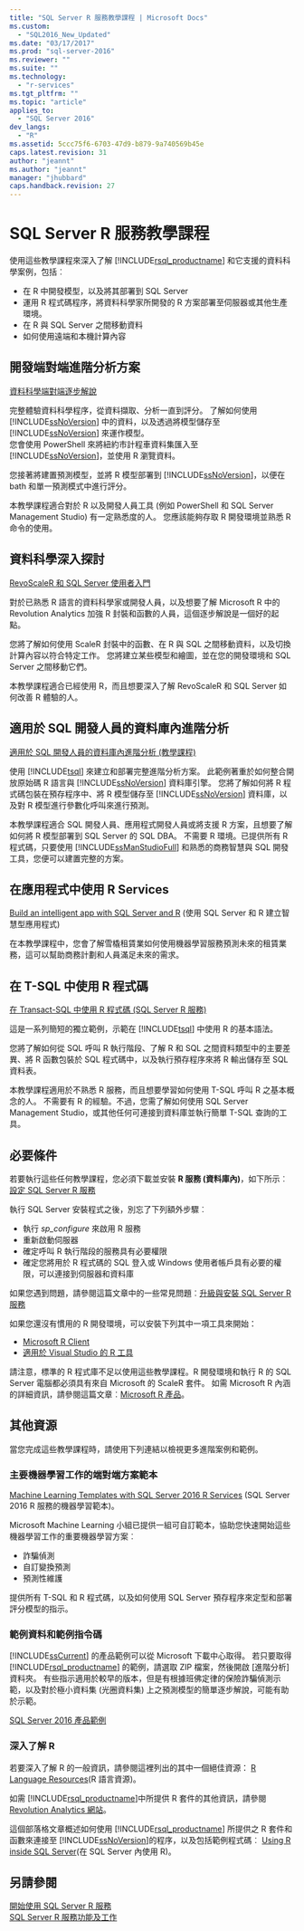 ```yaml
---
title: "SQL Server R 服務教學課程 | Microsoft Docs"
ms.custom: 
  - "SQL2016_New_Updated"
ms.date: "03/17/2017"
ms.prod: "sql-server-2016"
ms.reviewer: ""
ms.suite: ""
ms.technology: 
  - "r-services"
ms.tgt_pltfrm: ""
ms.topic: "article"
applies_to: 
  - "SQL Server 2016"
dev_langs: 
  - "R"
ms.assetid: 5ccc75f6-6703-47d9-b879-9a740569b45e
caps.latest.revision: 31
author: "jeannt"
ms.author: "jeannt"
manager: "jhubbard"
caps.handback.revision: 27
---
```

# SQL Server R 服務教學課程
使用這些教學課程來深入了解 [!INCLUDE[rsql_productname](../../includes/rsql-productname-md.md)] 和它支援的資料科學案例，包括︰

+ 在 R 中開發模型，以及將其部署到 SQL Server
+ 運用 R 程式碼程序，將資料科學家所開發的 R 方案部署至伺服器或其他生產環境。
+ 在 R 與 SQL Server 之間移動資料
+ 如何使用遠端和本機計算內容
  

## <a name="a-namebkmkend-to-endadeveloping-an-end-to-end-advanced-analytics-solution"></a><a name="bkmk_end-to-end"></a>開發端對端進階分析方案  

[資料科學端對端逐步解說](../../advanced-analytics/r-services/data-science-end-to-end-walkthrough.md) 

完整體驗資料科學程序，從資料擷取、分析一直到評分。 了解如何使用 [!INCLUDE[ssNoVersion](../../includes/ssnoversion-md.md)] 中的資料，以及透過將模型儲存至 [!INCLUDE[ssNoVersion](../../includes/ssnoversion-md.md)] 來運作模型。  
您會使用 PowerShell 來將紐約市計程車資料集匯入至 [!INCLUDE[ssNoVersion](../../includes/ssnoversion-md.md)]，並使用 R 瀏覽資料。 

您接著將建置預測模型，並將 R 模型部署到 [!INCLUDE[ssNoVersion](../../includes/ssnoversion-md.md)]，以便在 bath 和單一預測模式中進行評分。 

  
本教學課程適合對於 R 以及開發人員工具 (例如 PowerShell 和 SQL Server Management Studio) 有一定熟悉度的人。 您應該能夠存取 R 開發環境並熟悉 R 命令的使用。 
  
## <a name="a-namebkmkdatascienceadata-science-deep-dive"></a><a name="bkmk_dataScience"></a>資料科學深入探討  

[RevoScaleR 和 SQL Server 使用者入門](http://go.microsoft.com/fwlink/?LinkID=691640&clcid=0x809)  

對於已熟悉 R 語言的資料科學家或開發人員，以及想要了解 Microsoft R 中的 Revolution Analytics 加強 R 封裝和函數的人員，這個逐步解說是一個好的起點。 

您將了解如何使用 ScaleR 封裝中的函數、在 R 與 SQL 之間移動資料，以及切換計算內容以符合特定工作。 您將建立某些模型和繪圖，並在您的開發環境和 SQL Server 之間移動它們。  
  
本教學課程適合已經使用 R，而且想要深入了解 RevoScaleR 和 SQL Server 如何改善 R 體驗的人。

## <a name="in-database-advanced-analytics-for-the-sql-developer"></a>適用於 SQL 開發人員的資料庫內進階分析  
  
[適用於 SQL 開發人員的資料庫內進階分析 &#40;教學課程&#41;](../../advanced-analytics/r-services/in-database-advanced-analytics-for-sql-developers-tutorial.md)

使用 [!INCLUDE[tsql](../../includes/tsql-md.md)] 來建立和部署完整進階分析方案。 此範例著重於如何整合開放原始碼 R 語言與 [!INCLUDE[ssNoVersion](../../includes/ssnoversion-md.md)] 資料庫引擎。 您將了解如何將 R 程式碼包裝在預存程序中、將 R 模型儲存至 [!INCLUDE[ssNoVersion](../../includes/ssnoversion-md.md)] 資料庫，以及對 R 模型進行參數化呼叫來進行預測。 
  
本教學課程適合 SQL 開發人員、應用程式開發人員或將支援 R 方案，且想要了解如何將 R 模型部署到 SQL Server 的 SQL DBA。  不需要 R 環境。已提供所有 R 程式碼，只要使用 [!INCLUDE[ssManStudioFull](../../includes/ssmanstudiofull-md.md)] 和熟悉的商務智慧與 SQL 開發工具，您便可以建置完整的方案。   

## <a name="use-r-services-in-an-application"></a>在應用程式中使用 R Services

[Build an intelligent app with SQL Server and R](https://www.microsoft.com/sql-server/developer-get-started/r) (使用 SQL Server 和 R 建立智慧型應用程式)

在本教學課程中，您會了解雪橇租賃業如何使用機器學習服務預測未來的租賃業務，這可以幫助商務計劃和人員滿足未來的需求。


## <a name="using-r-code-in-t-sql"></a>在 T-SQL 中使用 R 程式碼  

[在 Transact-SQL 中使用 R 程式碼 &#40;SQL Server R 服務&#41;](../../advanced-analytics/r-services/using-r-code-in-transact-sql-sql-server-r-services.md)  

這是一系列簡短的獨立範例，示範在 [!INCLUDE[tsql](../../includes/tsql-md.md)] 中使用 R 的基本語法。 

您將了解如何從 SQL 呼叫 R 執行階段、了解 R 和 SQL 之間資料類型中的主要差異、將 R 函數包裝於 SQL 程式碼中，以及執行預存程序來將 R 輸出儲存至 SQL 資料表。
  
本教學課程適用於不熟悉 R 服務，而且想要學習如何使用 T-SQL 呼叫 R 之基本概念的人。 不需要有 R 的經驗。不過，您需了解如何使用 SQL Server Management Studio，或其他任何可連接到資料庫並執行簡單 T-SQL 查詢的工具。

  
## <a name="a-namebkmkprerequisitesaprerequisites"></a><a name="bkmk_Prerequisites"></a>必要條件
  
若要執行這些任何教學課程，您必須下載並安裝 **R 服務 (資料庫內)**，如下所示︰[設定 SQL Server R 服務](../../advanced-analytics/r-services/set-up-sql-server-r-services-in-database.md)

執行 SQL Server 安裝程式之後，別忘了下列額外步驟︰
+ 執行 *sp_configure* 來啟用 R 服務
+ 重新啟動伺服器
+ 確定呼叫 R 執行階段的服務具有必要權限
+ 確定您將用於 R 程式碼的 SQL 登入或 Windows 使用者帳戶具有必要的權限，可以連接到伺服器和資料庫

如果您遇到問題，請參閱這篇文章中的一些常見問題︰[升級與安裝 SQL Server R 服務](../../advanced-analytics/r-services/upgrade-and-installation-faq-sql-server-r-services.md)

如果您還沒有慣用的 R 開發環境，可以安裝下列其中一項工具來開始：

+ [Microsoft R Client](https://msdn.microsoft.com/microsoft-r/r-client-get-started)
+ [適用於 Visual Studio 的 R 工具](https://www.visualstudio.com/vs/rtvs/)

請注意，標準的 R 程式庫不足以使用這些教學課程。R 開發環境和執行 R 的 SQL Server 電腦都必須具有來自 Microsoft 的 ScaleR 套件。 如需 Microsoft R 內涵的詳細資訊，請參閱這篇文章︰[Microsoft R 產品](https://msdn.microsoft.com/microsoft-r/microsoft-r-getting-started#compare-prods)。

## <a name="additional-resources"></a>其他資源

當您完成這些教學課程時，請使用下列連結以檢視更多進階案例和範例。
  
### <a name="end-to-end-solution-templates-for-key-machine-learning-tasks"></a>主要機器學習工作的端對端方案範本  

[Machine Learning Templates with SQL Server 2016 R Services](https://blogs.technet.microsoft.com/machinelearning/2016/03/23/machine-learning-templates-with-sql-server-2016-r-services/) (SQL Server 2016 R 服務的機器學習範本)。  

Microsoft Machine Learning 小組已提供一組可自訂範本，協助您快速開始這些機器學習工作的重要機器學習方案︰  
* 詐騙偵測  
* 自訂變換預測  
* 預測性維護  
  
提供所有 T-SQL 和 R 程式碼，以及如何使用 SQL Server 預存程序來定型和部署評分模型的指示。 

### <a name="sample-data-and-sample-scripts"></a>範例資料和範例指令碼  
[!INCLUDE[ssCurrent](../../includes/sscurrent-md.md)] 的產品範例可以從 Microsoft 下載中心取得。 若只要取得 [!INCLUDE[rsql_productname](../../includes/rsql-productname-md.md)] 的範例，請選取 ZIP 檔案，然後開啟 [進階分析] 資料夾。  有些指示適用於較早的版本，但是有根據班佛定律的保險詐騙偵測示範，以及對於極小資料集 (光圈資料集) 上之預測模型的簡單逐步解說，可能有助於示範。
  
[SQL Server 2016 產品範例](https://www.microsoft.com/en-us/download/details.aspx?id=49502)  
### <a name="learn-more-about-r"></a>深入了解 R  
若要深入了解 R 的一般資訊，請參閱這裡列出的其中一個絕佳資源： [R Language Resources](http://revolutionanalytics.com/r-language-resources)(R 語言資源)。  
  
如需 [!INCLUDE[rsql_productname](../../includes/rsql-productname-md.md)]中所提供 R 套件的其他資訊，請參閱  [Revolution Analytics 網站](http://go.microsoft.com/fwlink/?LinkId=691541)。  
  
這個部落格文章概述如何使用 [!INCLUDE[rsql_productname](../../includes/rsql-productname-md.md)] 所提供之 R 套件和函數來連接至 [!INCLUDE[ssNoVersion](../../includes/ssnoversion-md.md)]的程序，以及包括範例程式碼︰ [Using R inside SQL Server](http://blog.revolutionanalytics.com/2015/10/previewing-using-revolution-r-enterprise-inside-sql-server.html)(在 SQL Server 內使用 R)。  
  
## <a name="see-also"></a>另請參閱  
[開始使用 SQL Server R 服務](../../advanced-analytics/r-services/getting-started-with-sql-server-r-services.md)  
[SQL Server R 服務功能及工作](../../advanced-analytics/r-services/sql-server-r-services-features-and-tasks.md)  
  
